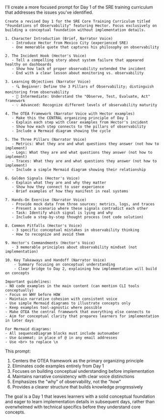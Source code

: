I'll create a more focused prompt for Day 1 of the SRE training curriculum that addresses the issues you've identified.

```
Create a revised Day 1 for the SRE Core Training Curriculum titled "Foundations of Observability" featuring Hector. Focus exclusively on building a conceptual foundation without implementation details.

1. Character Introduction (Brief, Narrator Voice)
   - Introduce Hector from Mexico City (experienced SRE)
   - One memorable quote that captures his philosophy on observability

2. The Incident Hook (Hector's Voice)
   - Tell a compelling story about system failure that appeared healthy on dashboards
   - Show how lack of proper observability extended the incident
   - End with a clear lesson about monitoring vs. observability

3. Learning Objectives (Narrator Voice)
   - 🔍 Beginner: Define the 3 Pillars of Observability; distinguish monitoring from observability
   - 🧩 Intermediate: Understand the "Observe, Test, Evaluate, Act" framework
   - 💡 Advanced: Recognize different levels of observability maturity

4. The OTEA Framework (Narrator Voice with Hector examples)
   - Make this the CENTRAL organizing principle of Day 1
   - Explain each step with clear examples from Hector's incident
   - Show how each step connects to the pillars of observability
   - Include a Mermaid diagram showing the cycle

5. The Three Pillars (Narrator Voice)
   - Metrics: What they are and what questions they answer (not how to implement)
   - Logs: What they are and what questions they answer (not how to implement)
   - Traces: What they are and what questions they answer (not how to implement)
   - Include a simple Mermaid diagram showing their relationship

6. Golden Signals (Hector's Voice)
   - Explain what they are and why they matter
   - Show how they connect to user experience
   - Brief examples of how they manifest in real systems

7. Hands-On Exercise (Narrator Voice)
   - Provide mock data from three sources: metrics, logs, and traces
   - Present a scenario where these signals contradict each other
   - Task: Identify which signal is lying and why
   - Include a step-by-step thought process (not code solution)

8. Common Pitfalls (Hector's Voice)
   - 3 specific conceptual mistakes in observability thinking
   - How to recognize and avoid them

9. Hector's Commandments (Hector's Voice)
   - 3 memorable principles about observability mindset (not implementation)

10. Key Takeaways and Handoff (Narrator Voice)
    - Summary focusing on conceptual understanding
    - Clear bridge to Day 2, explaining how implementation will build on concepts

Important guidelines:
- NO code examples in the main content (can mention CLI tools conceptually)
- Focus on WHY before HOW
- Maintain narrative cohesion with consistent voice
- Use simple Mermaid diagrams to illustrate concepts only
- Keep examples tool-agnostic where possible
- Make OTEA the central framework that everything else connects to
- Aim for conceptual clarity that prepares learners for implementation in later days

For Mermaid diagrams:
- All sequenceDiagram blocks must include autonumber
- Use &commat; in place of @ in any email addresses
- Use <br> to replace \n
```

This prompt:

1. Centers the OTEA framework as the primary organizing principle
2. Eliminates code examples entirely from Day 1
3. Focuses on building conceptual understanding before implementation
4. Maintains narrative consistency with clear voice distinctions
5. Emphasizes the "why" of observability, not the "how"
6. Provides a clearer structure that builds knowledge progressively

The goal is a Day 1 that leaves learners with a solid conceptual foundation and eager to learn implementation details in subsequent days, rather than overwhelmed with technical specifics before they understand core concepts.